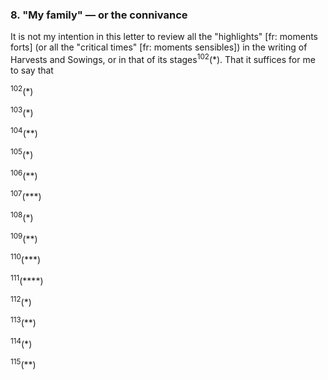### 8. "My family" &mdash; or the connivance
It is not my intention in this letter to review all the "highlights" [fr: moments forts] (or all the "critical times" [fr: moments sensibles]) in the writing of Harvests and Sowings, or in that of its stages<sup>102</sup>(&ast;). That it suffices for me to say that 

<sup>102</sup>(&ast;)

<sup>103</sup>(&ast;)

<sup>104</sup>(&ast;&ast;)

<sup>105</sup>(&ast;)

<sup>106</sup>(&ast;&ast;)

<sup>107</sup>(&ast;&ast;&ast;)

<sup>108</sup>(&ast;)

<sup>109</sup>(&ast;&ast;)

<sup>110</sup>(&ast;&ast;&ast;)

<sup>111</sup>(&ast;&ast;&ast;&ast;)

<sup>112</sup>(&ast;)

<sup>113</sup>(&ast;&ast;)

<sup>114</sup>(&ast;)

<sup>115</sup>(&ast;&ast;)

